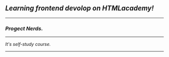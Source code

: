 ## _Learning frontend devolop on HTMLacademy!_
---

### _Progect Nerds._

---

_It's self-study course._

---
